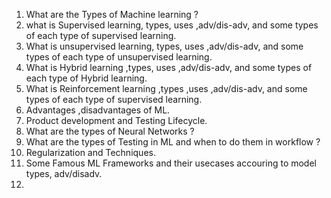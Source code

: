 1. What are the Types of Machine learning ?
2. what is Supervised learning, types, uses ,adv/dis-adv, and some types of each type of supervised learning.
3. What is unsupervised learning, types, uses ,adv/dis-adv, and some types of each type of unsupervised learning.
4. What is Hybrid learning ,types, uses ,adv/dis-adv, and some types of each type of Hybrid learning.
5. What is Reinforcement learning ,types ,uses ,adv/dis-adv, and some types of each type of supervised learning. 
6. Advantages ,disadvantages of ML.
7. Product development and Testing Lifecycle.
8. What are the types of Neural Networks ?
9. What are the types of Testing in ML  and when to do them in workflow ? 
10. Regularization and Techniques.
11. Some Famous ML Frameworks and their usecases accouring to model types, adv/disadv.
12. 
